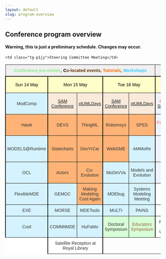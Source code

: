```yaml
---
layout: default
slug: program-overview
---
```

<div class="row">
 <div class="col-md-14" markdown="1">

## Conference program overview

#### Warning, this is just a preliminary schedule. Changes may occur. 

<style type="text/css">
.tg  {border-collapse:collapse;border-spacing:0;border-color:#ccc;}
.tg td{font-family:Arial, sans-serif;font-size:14px;padding:10px 5px;border-style:solid;border-width:1px;overflow:hidden;word-break:normal;border-color:#ccc;color:#333;background-color:#fff;}
.tg th{font-family:Arial, sans-serif;font-size:14px;font-weight:normal;padding:10px 5px;border-style:solid;border-width:1px;overflow:hidden;word-break:normal;border-color:#ccc;color:#333;background-color:#f0f0f0;}
.tg .tg-gpqd{font-weight:bold;background-color:#efefef;color:#ff534e;border-color:#000000;text-align:center}
.tg .tg-g26m{background-color:#d5f3ff;border-color:#000000;text-align:center}
.tg .tg-urx7{color:#000000;border-color:#000000;text-align:center}
.tg .tg-obcv{border-color:#000000;text-align:center; border-right: 2px solid black;}
.tg .tg-rkmt{background-color:#fffdc8;color:#000000;border-color:#000000;text-align:center; border-right: 2px solid black; border-top: 2px solid black; border-left: 2px solid black;}
.tg .tg-h01i{background-color:#d5f3ff;color:#333333;border-color:#000000;text-align:center}
.tg .tg-wg6e{background-color:#f9eadb;color:#986536;border-color:#000000;text-align:center}
.tg .tg-p1jy{background-color:#f1f2ff;color:#ff534e;border-color:#000000;text-align:center; border-right: 2px solid black;}
.tg .tg-tazt{background-color:#ffb377;color:#333333;border-color:#000000;text-align:center}
.tg .tg-hpnp{background-color:#ffb377;border-color:#000000;text-align:center}
.tg .tg-m3ne{background-color:#d7ffd7;border-color:#000000;text-align:center}

.tg .tg-tutorials{background-color:#ffb377;border-color:#000000;text-align:center;border-right: 2px solid black;}
.tg .tg-workshops{background-color:#d5f3ff;border-color:#000000;text-align:center; border-right: 2px solid black;}
.tg .tg-colocated{background-color:#f9eadb;color:#986536;border-color:#000000;text-align:center;border-right: 2px solid black;}
.tg .tg-preevents{background-color:#d7ffd7;color:#986536;border-color:#000000;text-align:center;border-right: 2px solid black;}
.tg .tg-mon-tutorials{background-color:#ffb377;border-color:#000000;text-align:center;border-right: 2px solid black; border-left: 2px solid black;}
.tg .tg-mon-workshops{background-color:#d5f3ff;border-color:#000000;text-align:center;border-right: 2px solid black; border-left: 2px solid black;}


</style>
<table class="tg">
  <tr>
    <th class="tg-urx7" colspan="5"><span style="font-weight:bold;color:rgb(139, 232, 138)">Conference pre-events</span>, <span style="font-weight:bold"> C</span><span style="font-weight:bold;color:rgb(100, 52, 3)">o-located events, </span><span style="font-weight:bold;color:rgb(245, 107, 0)">Tutorials</span><span style="font-weight:bold;color:rgb(100, 52, 3)">, </span><span style="font-weight:bold;color:rgb(52, 205, 249)">Workshops</span><br></th>
    <th class="tg-gpqd" colspan="3">Main conference</th>
  </tr>
  <tr>
    <td class="tg-rkmt">Sun 14 May</td>
    <td class="tg-rkmt" colspan="2">Mon 15 May</td>
    <td class="tg-rkmt" colspan="2">Tue 16 May</td>
    <td class="tg-rkmt">Wed 17 May</td>
    <td class="tg-rkmt">Thu 18 May</td>
    <td class="tg-rkmt">Fri 19 May</td>
  </tr>
  <tr>
    <td class="tg-mon-workshops">ModComp</td>
    <td class="tg-wg6e"><a href="http://sdl-forum.org/Events/SAM2018/index.htm">SAM Conference</a></td>
    <td class="tg-colocated"><a href="https://xtuml.org/xtuml-days-2018-copenhagen/">xtUMLDays</a></td>
    <td class="tg-wg6e"><a href="http://sdl-forum.org/Events/SAM2018/index.htm">SAM Conference</a></td>
    <td class="tg-colocated"><a href="https://xtuml.org/xtuml-days-2018-copenhagen/">xtUMLDays</a></td>
    <td class="tg-p1jy">Keynote - <a href="https://modelsconf2018.github.io/program/keynotes/">Silvja Seres</a></td>
    <td class="tg-p1jy">Keynote - <a href="https://modelsconf2018.github.io/program/keynotes/">Matjin Wisse</a></td>
    <td class="tg-p1jy">Foundations Track</td>
  </tr>
  <tr>
    <td class="tg-mon-tutorials">Hawk</td>
    <td class="tg-hpnp">DEVS</td>
    <td class="tg-tutorials">ThingML</td>
    <td class="tg-hpnp">Robomsys</td>
    <td class="tg-tutorials">SPES</td>
    <td class="tg-p1jy">Foundations Track</td>
    <td class="tg-p1jy">Foundations Track<br></td>
    <td class="tg-p1jy">Student Competition Awards</td>
  </tr>
  <tr>
    <td class="tg-mon-workshops">MODELS@Runtime</td>
    <td class="tg-hpnp">Statecharts</td>
    <td class="tg-tutorials">DevYrCar</td>
    <td class="tg-hpnp">WebGME</td>
    <td class="tg-workshops">AMMoRe</td>
    <td class="tg-p1jy">Industry Day</td>
    <td class="tg-p1jy">Practice and Innovation Track</td>
    <td class="tg-p1jy">Keynote - <a href="https://modelsconf2018.github.io/program/keynotes/">James R. Cordy</a></td>
  </tr>
  <tr>
    <td class="tg-mon-workshops">OCL</td>
    <td class="tg-hpnp">Actors</td>
    <td class="tg-tutorials">Co-Evolution</td>
    <td class="tg-g26m">MoDeVVa</td>
    <td class="tg-workshops">Models and Evolution</td>
    <td class="tg-p1jy">SoSyM Editorial Meeting</td>
    <td class="tg-p1jy">Banquet at the Opera</td>
    
    <td class="tg-p1jy">Steering Committee Meeting</td>
  </tr>
  <tr>
    <td class="tg-mon-workshops">FlexibleMDE</td>
    <td class="tg-g26m">GEMOC</td>
    <td class="tg-tutorials">Making Modeling Cool Again</td>
    <td class="tg-g26m">MDEbug</td>
    <td class="tg-workshops">Systems Modeling Meeting</td>
    <td class="tg-obcv"></td>
    <td class="tg-obcv"></td>
    <td class="tg-obcv"></td>
  </tr>
  <tr>
    <td class="tg-mon-workshops">EXE</td>
    <td class="tg-g26m">MORSE<br></td>
    <td class="tg-workshops">MDETools</td>
    <td class="tg-g26m">MULTI</td>
    <td class="tg-workshops">PAINS</td>
    <td class="tg-obcv"></td>
    <td class="tg-obcv"></td>
    <td class="tg-obcv"></td>
  </tr>
  <tr>
    <td class="tg-mon-workshops">Cool</td>
    <td class="tg-g26m">COMMitMDE</td>
    <td class="tg-workshops">HuFaMo</td>
    <td class="tg-m3ne">Doctoral Symposium</td>
    <td class="tg-preevents">Educators Symposium</td>
    <td class="tg-obcv">Reception at IT University</td>
    <td class="tg-obcv"></td>
    <td class="tg-obcv"></td>
    
  </tr>
  <tr>
    <td style="border: 1px solid white; border-right: 2px solid black"></td>

   <td colspan="2" class="tg-obcv">Satellite Reception at Royal Library</td>
   </tr> 
</table>

</div>
</div>